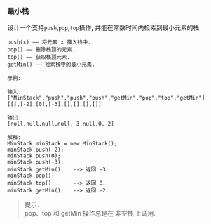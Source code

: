 
### 最小栈

设计一个支持`push`,`pop`,`top`操作, 并能在常数时间内检索到最小元素的栈.  

```
push(x) —— 将元素 x 推入栈中.
pop() —— 删除栈顶的元素.
top() —— 获取栈顶元素.
getMin() —— 检索栈中的最小元素.
```

```
示例:

输入: 
["MinStack","push","push","push","getMin","pop","top","getMin"]
[[],[-2],[0],[-3],[],[],[],[]]

输出: 
[null,null,null,null,-3,null,0,-2]

解释: 
MinStack minStack = new MinStack();
minStack.push(-2);
minStack.push(0);
minStack.push(-3);
minStack.getMin();   --> 返回 -3.
minStack.pop();
minStack.top();      --> 返回 0.
minStack.getMin();   --> 返回 -2.
```

> 提示:  
> pop、top 和 getMin 操作总是在 非空栈 上调用.
